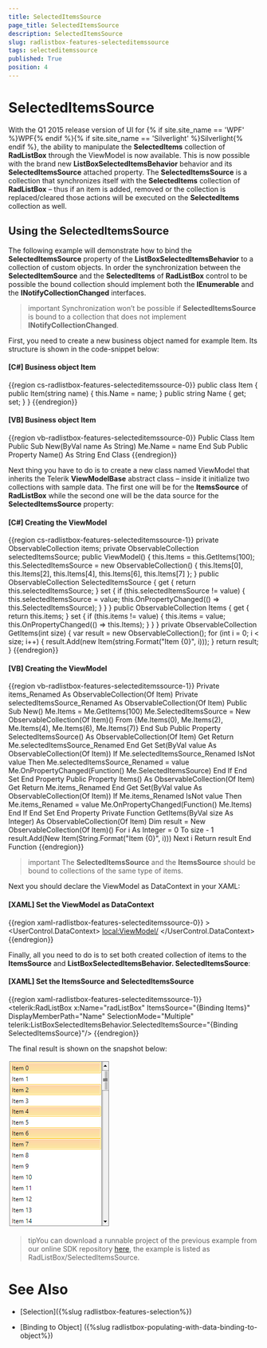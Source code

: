```yaml
---
title: SelectedItemsSource
page_title: SelectedItemsSource
description: SelectedItemsSource
slug: radlistbox-features-selecteditemssource
tags: selecteditemssource
published: True
position: 4
---
```


# SelectedItemsSource

With the Q1 2015 release version of UI for {% if site.site_name == 'WPF' %}WPF{% endif %}{% if site.site_name == 'Silverlight' %}Silverlight{% endif %}, the ability to manipulate the __SelectedItems__ collection of __RadListBox__ through the ViewModel is now available. This is now possible with the brand new __ListBoxSelectedItemsBehavior__ behavior and its __SelectedItemsSource__ attached property. The __SelectedItemsSource__ is a collection that synchronizes itself with the __SelectedItems__ collection of __RadListBox__ – thus if an item is added, removed or the collection is replaced/cleared those actions will be executed on the __SelectedItems__ collection as well.

## Using the SelectedItemsSource

The following example will demonstrate how to bind the __SelectedItemsSource__ property of the __ListBoxSelectedItemsBehavior__ to a collection of custom objects. In order the synchronization between the __SelectedItemSource__ and the __SelectedItems__ of __RadListBox__ control to be possible the bound collection should implement both the __IEnumerable__ and the __INotifyCollectionChanged__ interfaces.

>important Synchronization won’t be possible if __SelectedItemsSource__ is bound to a collection that does not implement __INotifyCollectionChanged__.

First, you need to create a new business object named for example Item. Its structure is shown in the code-snippet below:

#### __[C#]  Business object Item__

{{region cs-radlistbox-features-selecteditemssource-0}}
	public class Item
	{
		public Item(string name)
		{
			this.Name = name;
		}
		public string Name { get; set; }
	}
{{endregion}}

#### __[VB]  Business object Item__

{{region vb-radlistbox-features-selecteditemssource-0}}
	Public Class Item
	    Public Sub New(ByVal name As String)
	        Me.Name = name
	    End Sub
	    Public Property Name() As String
	End Class
{{endregion}}

Next thing you have to do is to create a new class named ViewModel that inherits the Telerik __ViewModelBase__ abstract class – inside it initialize two collections with sample data. The first one will be for the __ItemsSource__ of __RadListBox__ while the second one will be the data source for the __SelectedItemsSource__ property:

#### __[C#]  Creating the ViewModel__

{{region cs-radlistbox-features-selecteditemssource-1}}
	private ObservableCollection<Item> items;
	private ObservableCollection<Item> selectedItemsSource;
	public ViewModel()
	{
		this.Items = this.GetItems(100);
		this.SelectedItemsSource = new ObservableCollection<Item>() { this.Items[0], this.Items[2], this.Items[4], this.Items[6], this.Items[7] }; 
	}
	public ObservableCollection<Item> SelectedItemsSource
	{
		get
		{
			return this.selectedItemsSource;
		}
		set
		{
			if (this.selectedItemsSource != value)
			{
				this.selectedItemsSource = value;
				this.OnPropertyChanged(() => this.SelectedItemsSource);
			}
		}
	}
	public ObservableCollection<Item> Items
	{
		get
		{
			return this.items;
		}
		set
		{
			if (this.items != value)
			{
				this.items = value;
				this.OnPropertyChanged(() => this.Items);
			}
		}
	}
	private ObservableCollection<Item> GetItems(int size)
	{
		var result = new ObservableCollection<Item>();
		for (int i = 0; i < size; i++)
		{
			result.Add(new Item(string.Format("Item {0}", i)));
		}
		return result;
	}
{{endregion}}

#### __[VB]  Creating the ViewModel__

{{region vb-radlistbox-features-selecteditemssource-1}}
	Private items_Renamed As ObservableCollection(Of Item)
	Private selectedItemsSource_Renamed As ObservableCollection(Of Item)
	Public Sub New()
	    Me.Items = Me.GetItems(100)
	    Me.SelectedItemsSource = New ObservableCollection(Of Item)() From {Me.Items(0), Me.Items(2), Me.Items(4), Me.Items(6), Me.Items(7)}
	End Sub
	Public Property SelectedItemsSource() As ObservableCollection(Of Item)
	    Get
	        Return Me.selectedItemsSource_Renamed
	    End Get
	    Set(ByVal value As ObservableCollection(Of Item))
	        If Me.selectedItemsSource_Renamed IsNot value Then
	            Me.selectedItemsSource_Renamed = value
	            Me.OnPropertyChanged(Function() Me.SelectedItemsSource)
	        End If
	    End Set
	End Property
	Public Property Items() As ObservableCollection(Of Item)
	    Get
	        Return Me.items_Renamed
	    End Get
	    Set(ByVal value As ObservableCollection(Of Item))
	        If Me.items_Renamed IsNot value Then
	            Me.items_Renamed = value
	            Me.OnPropertyChanged(Function() Me.Items)
	        End If
	    End Set
	End Property
	Private Function GetItems(ByVal size As Integer) As ObservableCollection(Of Item)
	    Dim result = New ObservableCollection(Of Item)()
	    For i As Integer = 0 To size - 1
	        result.Add(New Item(String.Format("Item {0}", i)))
	    Next i
	    Return result
	End Function
{{endregion}}

>important The __SelectedItemsSource__ and the __ItemsSource__ should be bound to collections of the same type of items.

Next you should declare the ViewModel as DataContext in your XAML:

#### __[XAML]  Set the ViewModel as DataContext__

{{region xaml-radlistbox-features-selecteditemssource-0}}
	>
	<UserControl.DataContext>
	    <local:ViewModel/>
	</UserControl.DataContext>
{{endregion}}

Finally, all you need to do is to set both created collection of items to the __ItemsSource__ and __ListBoxSelectedItemsBehavior. SelectedItemsSource__:

#### __[XAML]  Set the ItemsSource and SelectedItemsSource__

{{region xaml-radlistbox-features-selecteditemssource-1}}
	<telerik:RadListBox x:Name="radListBox" ItemsSource="{Binding Items}"
	                    DisplayMemberPath="Name"
	                    SelectionMode="Multiple"
	                    telerik:ListBoxSelectedItemsBehavior.SelectedItemsSource="{Binding SelectedItemsSource}"/>
{{endregion}}

The final result is shown on the snapshot below:

![radlistbox-features-selecteditemssource-1](images/radlistbox_features_selecteditemssource_01.png)

>tipYou can download a runnable project of the previous example from our online SDK repository [here](https://github.com/telerik/xaml-sdk), the example is listed as RadListBox/SelectedItemsSource.

# See Also

* [Selection]({%slug radlistbox-features-selection%})

* [Binding to Object] ({%slug radlistbox-populating-with-data-binding-to-object%})
